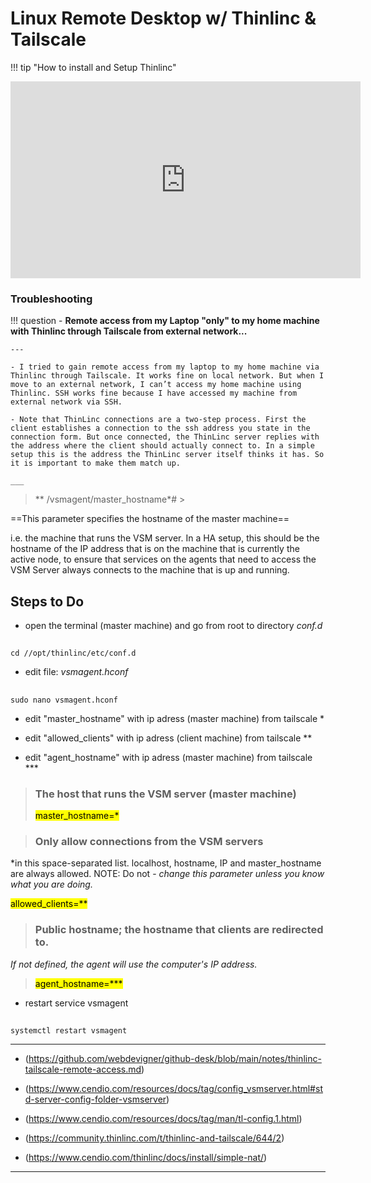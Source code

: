 

# Linux Remote Desktop w/ Thinlinc & Tailscale #

!!! tip "How to install and Setup Thinlinc"
    <center><iframe width="560" height="315" src="https://www.youtube-nocookie.com/embed/lTdTZfjSRY4?si=Tja2Y0FDXHHaftwO" title="YouTube video player" frameborder="0" allow="accelerometer; autoplay; clipboard-write; encrypted-media; gyroscope; picture-in-picture; web-share" referrerpolicy="strict-origin-when-cross-origin" allowfullscreen></iframe></center>

### Troubleshooting

!!! question
    - **Remote access from my Laptop "only" to my home machine with Thinlinc through Tailscale from external network...**
    
    ---

    - I tried to gain remote access from my laptop to my home machine via Thinlinc through Tailscale. It works fine on local network. But when I move to an external network, I can’t access my home machine using Thinlinc. SSH works fine because I have accessed my machine from external network via SSH.
    
    - Note that ThinLinc connections are a two-step process. First the client establishes a connection to the ssh address you state in the connection form. But once connected, the ThinLinc server replies with the address where the client should actually connect to. In a simple setup this is the address the ThinLinc server itself thinks it has. So it is important to make them match up.

    ___
> ** /vsmagent/master_hostname*# >

==This parameter specifies the hostname of the master machine==

i.e. the machine that runs the VSM server.
In a HA setup, this should be the hostname of the IP address
that is on the machine that is currently the active node,
to ensure that services on the agents that need to access
the VSM Server always connects to the machine that is up and running.

## Steps to Do

- open the terminal (master machine) and go from root to directory *conf.d*

##
    cd //opt/thinlinc/etc/conf.d

-  edit file: *vsmagent.hconf*

##
    sudo nano vsmagent.hconf


   - edit "master_hostname" with ip adress (master machine) from tailscale *

   - edit "allowed_clients" with ip adress (client machine) from tailscale **

   - edit "agent_hostname" with ip adress (master machine) from tailscale ***


 > ### The host that runs the VSM server (master machine)
 >
 ><mark>master_hostname=*</mark>


 > ### Only allow connections from the VSM servers
  *in this space-separated list. localhost, hostname, IP and master_hostname are always allowed. NOTE: Do not - *change this parameter unless you know what you are doing.*
 >
 <mark>allowed_clients=**</mark>


 > ### Public hostname; the hostname that clients are redirected to.
  *If not defined, the agent will use the computer's IP address.*
 >
 > <mark>agent_hostname=***</mark>

 - restart service vsmagent

##
    systemctl restart vsmagent
___

- (https://github.com/webdevigner/github-desk/blob/main/notes/thinlinc-tailscale-remote-access.md)

- (https://www.cendio.com/resources/docs/tag/config_vsmserver.html#std-server-config-folder-vsmserver)

- (https://www.cendio.com/resources/docs/tag/man/tl-config.1.html)
- (https://community.thinlinc.com/t/thinlinc-and-tailscale/644/2)

- (https://www.cendio.com/thinlinc/docs/install/simple-nat/)
___


<!-- more -->
